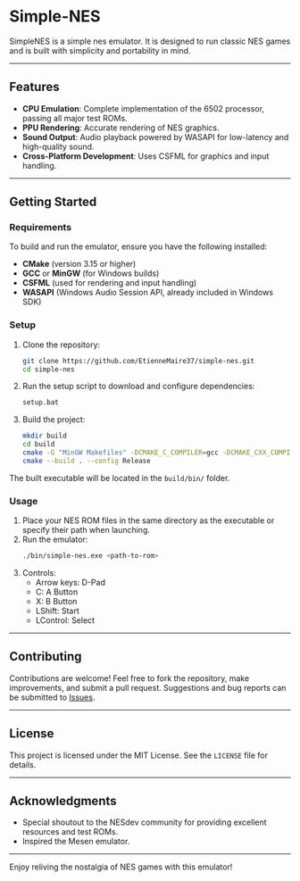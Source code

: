 # Simple-NES

SimpleNES is a simple nes emulator. It is designed to run classic NES games and is built with simplicity and portability in mind.

---

## Features
- **CPU Emulation**: Complete implementation of the 6502 processor, passing all major test ROMs.
- **PPU Rendering**: Accurate rendering of NES graphics.
- **Sound Output**: Audio playback powered by WASAPI for low-latency and high-quality sound.
- **Cross-Platform Development**: Uses CSFML for graphics and input handling.

---

## Getting Started

### Requirements
To build and run the emulator, ensure you have the following installed:

- **CMake** (version 3.15 or higher)
- **GCC** or **MinGW** (for Windows builds)
- **CSFML** (used for rendering and input handling)
- **WASAPI** (Windows Audio Session API, already included in Windows SDK)

### Setup
1. Clone the repository:
   ```bash
   git clone https://github.com/EtienneMaire37/simple-nes.git
   cd simple-nes
   ```

2. Run the setup script to download and configure dependencies:
   ```bash
   setup.bat
   ```

3. Build the project:
   ```bash
   mkdir build
   cd build
   cmake -G "MinGW Makefiles" -DCMAKE_C_COMPILER=gcc -DCMAKE_CXX_COMPILER=g++ ..
   cmake --build . --config Release
   ```

The built executable will be located in the `build/bin/` folder.

### Usage
1. Place your NES ROM files in the same directory as the executable or specify their path when launching.
2. Run the emulator:
   ```bash
   ./bin/simple-nes.exe <path-to-rom>
   ```
3. Controls:
   - Arrow keys: D-Pad
   - C: A Button
   - X: B Button
   - LShift: Start
   - LControl: Select

---

## Contributing
Contributions are welcome! Feel free to fork the repository, make improvements, and submit a pull request. Suggestions and bug reports can be submitted to [Issues](https://github.com/EtienneMaire37/simple-nes/issues).

---

## License
This project is licensed under the MIT License. See the `LICENSE` file for details.

---

## Acknowledgments
- Special shoutout to the NESdev community for providing excellent resources and test ROMs.
- Inspired the Mesen emulator.

---

Enjoy reliving the nostalgia of NES games with this emulator!

